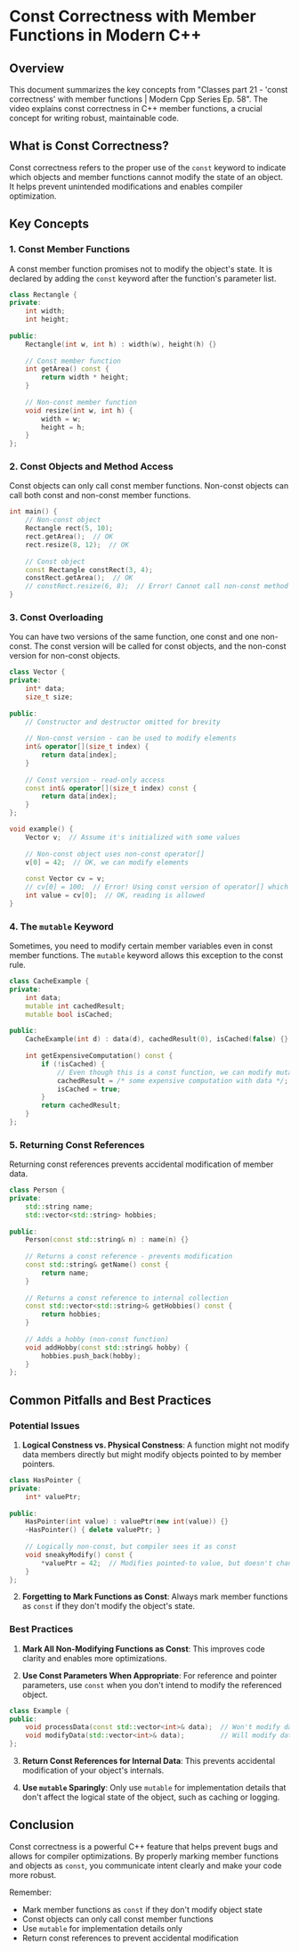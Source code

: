# Const Correctness with Member Functions in Modern C++

## Overview

This document summarizes the key concepts from "Classes part 21 - 'const correctness' with member functions | Modern Cpp Series Ep. 58". The video explains const correctness in C++ member functions, a crucial concept for writing robust, maintainable code.

## What is Const Correctness?

Const correctness refers to the proper use of the `const` keyword to indicate which objects and member functions cannot modify the state of an object. It helps prevent unintended modifications and enables compiler optimization.

## Key Concepts

### 1. Const Member Functions

A const member function promises not to modify the object's state. It is declared by adding the `const` keyword after the function's parameter list.

```cpp
class Rectangle {
private:
    int width;
    int height;
    
public:
    Rectangle(int w, int h) : width(w), height(h) {}
    
    // Const member function
    int getArea() const {
        return width * height;
    }
    
    // Non-const member function
    void resize(int w, int h) {
        width = w;
        height = h;
    }
};
```

### 2. Const Objects and Method Access

Const objects can only call const member functions. Non-const objects can call both const and non-const member functions.

```cpp
int main() {
    // Non-const object
    Rectangle rect(5, 10);
    rect.getArea();  // OK
    rect.resize(8, 12);  // OK
    
    // Const object
    const Rectangle constRect(3, 4);
    constRect.getArea();  // OK
    // constRect.resize(6, 8);  // Error! Cannot call non-const method on const object
}
```

### 3. Const Overloading

You can have two versions of the same function, one const and one non-const. The const version will be called for const objects, and the non-const version for non-const objects.

```cpp
class Vector {
private:
    int* data;
    size_t size;
    
public:
    // Constructor and destructor omitted for brevity
    
    // Non-const version - can be used to modify elements
    int& operator[](size_t index) {
        return data[index];
    }
    
    // Const version - read-only access
    const int& operator[](size_t index) const {
        return data[index];
    }
};

void example() {
    Vector v;  // Assume it's initialized with some values
    
    // Non-const object uses non-const operator[]
    v[0] = 42;  // OK, we can modify elements
    
    const Vector cv = v;
    // cv[0] = 100;  // Error! Using const version of operator[] which returns const reference
    int value = cv[0];  // OK, reading is allowed
}
```

### 4. The `mutable` Keyword

Sometimes, you need to modify certain member variables even in const member functions. The `mutable` keyword allows this exception to the const rule.

```cpp
class CacheExample {
private:
    int data;
    mutable int cachedResult;
    mutable bool isCached;
    
public:
    CacheExample(int d) : data(d), cachedResult(0), isCached(false) {}
    
    int getExpensiveComputation() const {
        if (!isCached) {
            // Even though this is a const function, we can modify mutable members
            cachedResult = /* some expensive computation with data */;
            isCached = true;
        }
        return cachedResult;
    }
};
```

### 5. Returning Const References

Returning const references prevents accidental modification of member data.

```cpp
class Person {
private:
    std::string name;
    std::vector<std::string> hobbies;
    
public:
    Person(const std::string& n) : name(n) {}
    
    // Returns a const reference - prevents modification
    const std::string& getName() const {
        return name;
    }
    
    // Returns a const reference to internal collection
    const std::vector<std::string>& getHobbies() const {
        return hobbies;
    }
    
    // Adds a hobby (non-const function)
    void addHobby(const std::string& hobby) {
        hobbies.push_back(hobby);
    }
};
```

## Common Pitfalls and Best Practices

### Potential Issues

1. **Logical Constness vs. Physical Constness**: A function might not modify data members directly but might modify objects pointed to by member pointers.

```cpp
class HasPointer {
private:
    int* valuePtr;
    
public:
    HasPointer(int value) : valuePtr(new int(value)) {}
    ~HasPointer() { delete valuePtr; }
    
    // Logically non-const, but compiler sees it as const
    void sneakyModify() const {
        *valuePtr = 42;  // Modifies pointed-to value, but doesn't change pointer itself
    }
};
```

2. **Forgetting to Mark Functions as Const**: Always mark member functions as `const` if they don't modify the object's state.

### Best Practices

1. **Mark All Non-Modifying Functions as Const**: This improves code clarity and enables more optimizations.

2. **Use Const Parameters When Appropriate**: For reference and pointer parameters, use `const` when you don't intend to modify the referenced object.

```cpp
class Example {
public:
    void processData(const std::vector<int>& data);  // Won't modify data
    void modifyData(std::vector<int>& data);         // Will modify data
};
```

3. **Return Const References for Internal Data**: This prevents accidental modification of your object's internals.

4. **Use `mutable` Sparingly**: Only use `mutable` for implementation details that don't affect the logical state of the object, such as caching or logging.

## Conclusion

Const correctness is a powerful C++ feature that helps prevent bugs and allows for compiler optimizations. By properly marking member functions and objects as `const`, you communicate intent clearly and make your code more robust.

Remember:
- Mark member functions as `const` if they don't modify object state
- Const objects can only call const member functions
- Use `mutable` for implementation details only
- Return const references to prevent accidental modification
